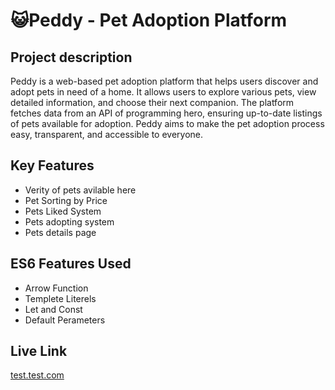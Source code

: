 <h1>😺Peddy - Pet Adoption Platform</h1>
<div>
  <h2>Project description</h2>
  <p>Peddy is a web-based pet adoption platform that helps users discover and adopt pets in need of a home. It allows 
    users to explore various pets, view detailed information, and choose their next companion. The platform fetches data from an API of programming hero, 
    ensuring up-to-date listings of pets available for adoption. Peddy aims to make the pet adoption process easy, transparent, and accessible to everyone.</p>
</div>
<div>
  <h2>Key Features</h2>
  <ul>
    <li>Verity of pets avilable here</li>
    <li>Pet Sorting by Price</li>
    <li>Pets Liked System</li>
    <li>Pets adopting system</li>
    <li>Pets details page</li>
  </ul>
</div>

<div>
  <h2>ES6 Features Used</h2>
  <ul>
    <li>Arrow Function</li>
    <li>Templete Literels</li>
    <li>Let and Const</li>
    <li>Default Perameters</li>
  </ul>
</div>
<div>
  <h2>Live Link</h2>
  <a href="google.com">test.test.com</a>
</div>
